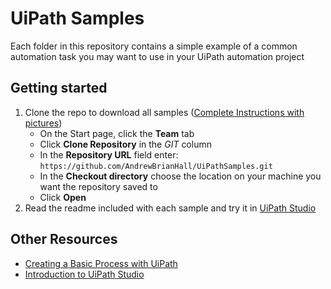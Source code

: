 # UiPath Samples
Each folder in this repository contains a simple example of a common automation task you may want to use in your UiPath automation project

## Getting started

1. Clone the repo to download all samples ([Complete Instructions with pictures](https://studio.uipath.com/docs/git-version-control))
    - On the Start page, click the **Team** tab
    - Click **Clone Repository** in the *GIT* column
    - In the **Repository URL** field enter: `https://github.com/AndrewBrianHall/UiPathSamples.git`
    - In the **Checkout directory** choose the location on your machine you want the repository saved to
    - Click **Open**
2. Read the readme included with each sample and try it in [UiPath Studio](https://studio.uipath.com/)

## Other Resources

- [Creating a Basic Process with UiPath](https://studio.uipath.com/docs/creating-basic-process)
- [Introduction to UiPath Studio](https://studio.uipath.com/docs/introduction)